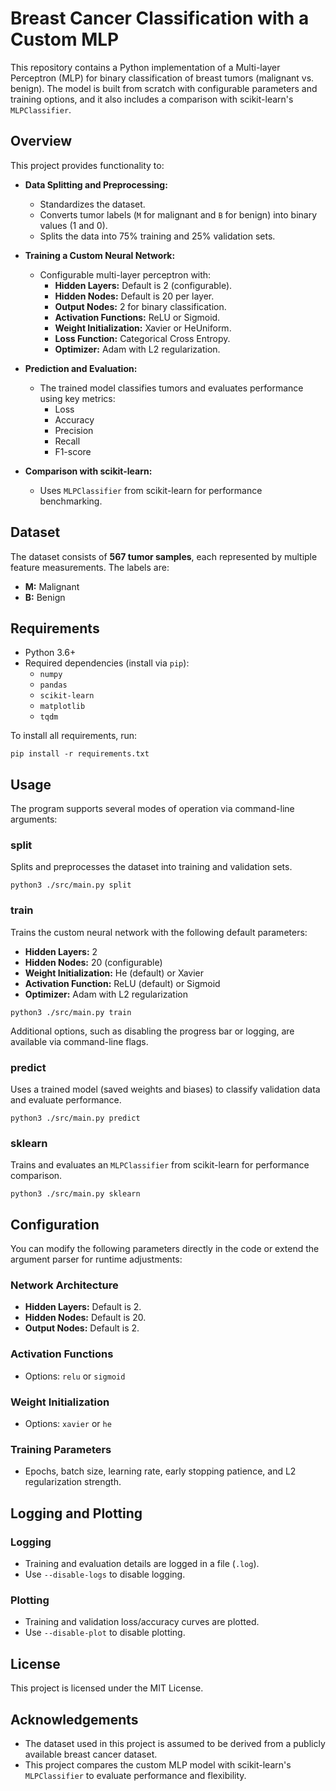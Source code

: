 Breast Cancer Classification with a Custom MLP
==============================================

This repository contains a Python implementation of a Multi-layer Perceptron (MLP) for binary classification of breast tumors (malignant vs. benign). The model is built from scratch with configurable parameters and training options, and it also includes a comparison with scikit-learn's `MLPClassifier`.

Overview
--------

This project provides functionality to:

-   **Data Splitting and Preprocessing:**

    -   Standardizes the dataset.
    -   Converts tumor labels (`M` for malignant and `B` for benign) into binary values (1 and 0).
    -   Splits the data into 75% training and 25% validation sets.
-   **Training a Custom Neural Network:**

    -   Configurable multi-layer perceptron with:
        -   **Hidden Layers:** Default is 2 (configurable).
        -   **Hidden Nodes:** Default is 20 per layer.
        -   **Output Nodes:** 2 for binary classification.
        -   **Activation Functions:** ReLU or Sigmoid.
        -   **Weight Initialization:** Xavier or HeUniform.
        -   **Loss Function:** Categorical Cross Entropy.
        -   **Optimizer:** Adam with L2 regularization.
-   **Prediction and Evaluation:**

    -   The trained model classifies tumors and evaluates performance using key metrics:
        -   Loss
        -   Accuracy
        -   Precision
        -   Recall
        -   F1-score
-   **Comparison with scikit-learn:**

    -   Uses `MLPClassifier` from scikit-learn for performance benchmarking.

Dataset
-------

The dataset consists of **567 tumor samples**, each represented by multiple feature measurements. The labels are:

-   **M:** Malignant
-   **B:** Benign

Requirements
------------

-   Python 3.6+
-   Required dependencies (install via `pip`):
    -   `numpy`
    -   `pandas`
    -   `scikit-learn`
    -   `matplotlib`
    -   `tqdm`

To install all requirements, run:

```
pip install -r requirements.txt

```

Usage
-----

The program supports several modes of operation via command-line arguments:

### split

Splits and preprocesses the dataset into training and validation sets.

```
python3 ./src/main.py split

```

### train

Trains the custom neural network with the following default parameters:

-   **Hidden Layers:** 2
-   **Hidden Nodes:** 20 (configurable)
-   **Weight Initialization:** He (default) or Xavier
-   **Activation Function:** ReLU (default) or Sigmoid
-   **Optimizer:** Adam with L2 regularization

```
python3 ./src/main.py train

```

Additional options, such as disabling the progress bar or logging, are available via command-line flags.

### predict

Uses a trained model (saved weights and biases) to classify validation data and evaluate performance.

```
python3 ./src/main.py predict

```

### sklearn

Trains and evaluates an `MLPClassifier` from scikit-learn for performance comparison.

```
python3 ./src/main.py sklearn

```

Configuration
-------------

You can modify the following parameters directly in the code or extend the argument parser for runtime adjustments:

### Network Architecture

-   **Hidden Layers:** Default is 2.
-   **Hidden Nodes:** Default is 20.
-   **Output Nodes:** Default is 2.

### Activation Functions

-   Options: `relu` or `sigmoid`

### Weight Initialization

-   Options: `xavier` or `he`

### Training Parameters

-   Epochs, batch size, learning rate, early stopping patience, and L2 regularization strength.

Logging and Plotting
--------------------

### Logging

-   Training and evaluation details are logged in a file (`.log`).
-   Use `--disable-logs` to disable logging.

### Plotting

-   Training and validation loss/accuracy curves are plotted.
-   Use `--disable-plot` to disable plotting.

License
-------

This project is licensed under the MIT License.

Acknowledgements
----------------

-   The dataset used in this project is assumed to be derived from a publicly available breast cancer dataset.
-   This project compares the custom MLP model with scikit-learn's `MLPClassifier` to evaluate performance and flexibility.
